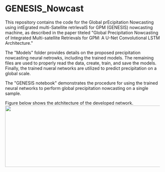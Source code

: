 # GENESIS_Nowcast
This repository contains the code for the Global prEcipitation Nowcasting using intEgrated multi-Satellite retrIevalS for GPM (GENESIS) nowcasting machine, as described in the paper titeled "Global Precipitation Nowcasting of Integrated Multi-satellite Retrievals for GPM: A U-Net Convolutional LSTM Architecture."

The "Models" folder provides details on the proposed precipitation nowcasting neural netrowks, including the trained models. The remaining files are used to properly read the data, create, train, and save the models. Finally, the trained nueral networks are utilized to predict precipitation on a global scale.

The "GENESIS notebook" demonstrates the procedure for using the trained neural networks to perform global precipitation nowcasting on a single sample.

Figure below shows the atchitecture of the developed network.
<img src="[https://camo.githubusercontent.com/..." data-canonical-src="https://gyazo.com/eb5c5741b6a9a16c692170a41a49c858.png](https://github-production-user-asset-6210df.s3.amazonaws.com/46690843/244100993-086b40db-d02d-485c-a5f2-caa8793fb572.PNG?X-Amz-Algorithm=AWS4-HMAC-SHA256&X-Amz-Credential=AKIAIWNJYAX4CSVEH53A%2F20230607%2Fus-east-1%2Fs3%2Faws4_request&X-Amz-Date=20230607T202256Z&X-Amz-Expires=300&X-Amz-Signature=bfa8de89d9ff10f64b1930ae556ed3df477dc1e4c149860e56d4d6a0ac03e127&X-Amz-SignedHeaders=host&actor_id=80214308&key_id=0&repo_id=650361206)" width="600" height="200" />
